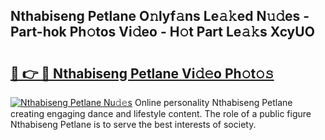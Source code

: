 ## Nthabiseng Petlane O𝚗lyf𝚊ns Le𝚊𝚔ed N𝚞𝚍es - Part-hok Ph𝚘tos Vi𝚍eo - H𝚘t Part Le𝚊𝚔s XcyUO

# <h2><a href="http://hf2zmqc.feru.top/?c=Nthabiseng+Petlane">🔗 👉 🔴 Nthabiseng Petlane Vi𝚍𝚎o Ph𝚘t𝚘𝚜</a></h2>

[![Nthabiseng Petlane Nu𝚍𝚎s](https://i.imgur.com/0TWrTi3.gif)](http://hf2zmqc.feru.top/?c=Nthabiseng+Petlane)
Online personality Nthabiseng Petlane creating engaging dance and lifestyle content. The role of a public figure Nthabiseng Petlane is to serve the best interests of society. 
